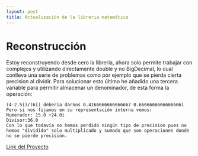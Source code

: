 ```yaml
---
layout: post
title: Actualización de la libreria matemática
---
```

# Reconstrucción
Estoy reconstruyendo desde cero la libreria, ahora solo permite trabajar con complejos y utilizando directamente double y no BigDecimal, 
lo cual conlleva una serie de problemas como por ejemplo que se pierda cierta precision al dividir. Para solucionar esto último he añadido una tercera variable
para permitir almacenar un denominador, de esta forma la operación:

```
(4-2.5i)/(6i) deberia darnos 0.4166666666666667 0.6666666666666666i
Pero si nos fijamos en su representación interna vemos:
Numerador: 15.0 +24.0i
Divisor:36.0
Con lo que todavía no hemos perdido ningún tipo de precision pues no hemos "dividido" solo multiplicado y sumado que son operaciones donde no se pierde precisión.
```
[Link del Proyecto](https://github.com/IngenieroFiestero/EngineeringMathTool)
